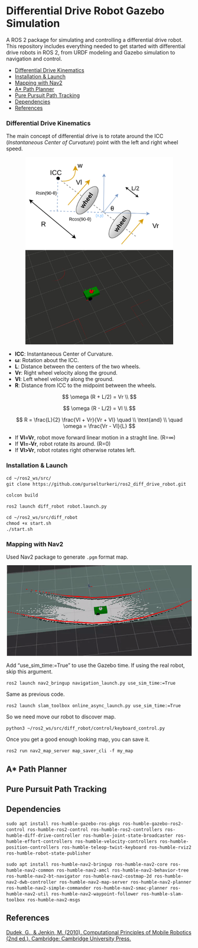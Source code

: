 # Differential Drive Robot Gazebo Simulation
A ROS 2 package for simulating and controlling a differential drive robot. This repository includes everything needed to get started with differential drive robots in ROS 2, from URDF modeling and Gazebo simulation to navigation and control.

- [Differential Drive Kinematics](#differential_drive_kinematics)
- [Installation & Launch](#installation--launch)
- [Mapping with Nav2](#mapping-with-nav2)
- [A* Path Planner](#a-path-planner)
- [Pure Pursuit Path Tracking](#pure-pursuit-path-tracking)
- [Dependencies](#dependencies)
- [References](#references)

### Differential Drive Kinematics
The main concept of differential drive is to rotate around the ICC (_Instantaneous Center of Curvature_) point with the left and right wheel speed.
<div id="header" align="center">
  <img src="https://raw.githubusercontent.com/gurselturkeri/ros2_diff_drive_robot/main/docs/diff_drive_github.png" width="400"/>
  
  <img src="https://raw.githubusercontent.com/gurselturkeri/ros2_diff_drive_robot/main/docs/rviz_robot.gif" width="400"/>
 </div>

- **ICC**: Instantaneous Center of Curvature.
- **ω**: Rotation about the ICC.
- **L**: Distance between the centers of the two wheels.
- **Vr**: Right wheel velocity along the ground.
- **Vl**: Left wheel velocity along the ground.
- **R**: Distance from ICC to the midpoint between the wheels.


$$
\omega (R + L/2) = Vr \\
$$

$$
\omega (R - L/2) = Vl \\
$$

$$
R = \frac{L}{2} \frac{Vl + Vr}{Vr + Vl} \quad \\
\text{and} \\
\quad \omega = \frac{Vr - Vl}{L}
$$

- If **Vl=Vr**, robot move forward linear motion in a straght line. (R=∞)
- If **Vl=-Vr**, robot rotate its around. (R=0)
- If **Vl>Vr**, robot rotates right otherwise rotates left. 


### Installation & Launch

```
cd ~/ros2_ws/src/
git clone https://github.com/gurselturkeri/ros2_diff_drive_robot.git
```
```
colcon build
```
```
ros2 launch diff_robot robot.launch.py
```
```
cd ~/ros2_ws/src/diff_robot
chmod +x start.sh
./start.sh
```



### Mapping with Nav2
Used Nav2 package to generate `.pgm` format map.
<div id="header" align="center">
  <img src="https://raw.githubusercontent.com/gurselturkeri/ros2_diff_drive_robot/main/docs/mapping.gif" width="500"/>
  
 </div>

Add “use_sim_time:=True” to use the Gazebo time. If using the real robot, skip this argument.
```
ros2 launch nav2_bringup navigation_launch.py use_sim_time:=True
```
Same as previous code.
```
ros2 launch slam_toolbox online_async_launch.py use_sim_time:=True
```
So we need move our robot to discover map.
```
python3 ~/ros2_ws/src/diff_robot/control/keyboard_control.py
```
Once you get a good enough looking map, you can save it.
```
ros2 run nav2_map_server map_saver_cli -f my_map
```



## A* Path Planner
## Pure Pursuit Path Tracking

## Dependencies
```
sudo apt install ros-humble-gazebo-ros-pkgs ros-humble-gazebo-ros2-control ros-humble-ros2-control ros-humble-ros2-controllers ros-humble-diff-drive-controller ros-humble-joint-state-broadcaster ros-humble-effort-controllers ros-humble-velocity-controllers ros-humble-position-controllers ros-humble-teleop-twist-keyboard ros-humble-rviz2 ros-humble-robot-state-publisher
```


```
sudo apt install ros-humble-nav2-bringup ros-humble-nav2-core ros-humble-nav2-common ros-humble-nav2-amcl ros-humble-nav2-behavior-tree ros-humble-nav2-bt-navigator ros-humble-nav2-costmap-2d ros-humble-nav2-dwb-controller ros-humble-nav2-map-server ros-humble-nav2-planner ros-humble-nav2-simple-commander ros-humble-nav2-smac-planner ros-humble-nav2-util ros-humble-nav2-waypoint-follower ros-humble-slam-toolbox ros-humble-nav2-msgs
```



## References
[Dudek, G., &#38; Jenkin, M. (2010). Computational Principles of Mobile Robotics (2nd ed.). Cambridge: Cambridge University Press.](https://doi.org/10.1017/CBO9780511780929) 